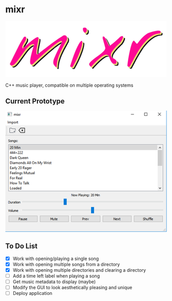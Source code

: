 # mixr

![mixr logo](/img/mixr-logo.png)

C++ music player, compatible on multiple operating systems
## Current Prototype
![first prototype](/img/second-prototype.png)

## To Do List
- [x] Work with opening/playing a single song
- [x] Work with opening multiple songs from a directory
- [x] Work with opening multiple directories and clearing a directory
- [ ] Add a time left label when playing a song
- [ ] Get music metadata to display (maybe)
- [ ] Modify the GUI to look aesthetically pleasing and unique
- [ ] Deploy application
